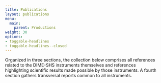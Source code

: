 ```yaml
---
title: Publications
layout: publications
menu:
  main:
    parent: Productions
weight: 30
options:
- toggable-headlines
- toggable-headlines--closed
---
```

Organized in three sections, the collection below comprises all references related to the DIME-SHS instruments themselves and references highlighting scientific results made possible by those instruments. A fourth section gathers transversal reports common to all instruments. 
